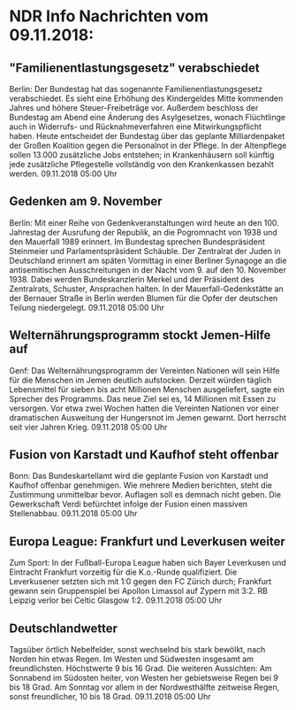 # NDR Info Nachrichten vom 09.11.2018:


## "Familienentlastungsgesetz" verabschiedet
Berlin: Der Bundestag hat das sogenannte Familienentlastungsgesetz verabschiedet. Es sieht eine Erhöhung des Kindergeldes Mitte kommenden Jahres und höhere Steuer-Freibeträge vor. Außerdem beschloss der Bundestag am Abend eine Änderung des Asylgesetzes, wonach Flüchtlinge auch in Widerrufs- und Rücknahmeverfahren eine Mitwirkungspflicht haben. Heute entscheidet der Bundestag über das geplante Milliardenpaket der Großen Koalition gegen die Personalnot in der Pflege. In der Altenpflege sollen 13.000 zusätzliche Jobs entstehen; in Krankenhäusern soll künftig jede zusätzliche Pflegestelle vollständig von den Krankenkassen bezahlt werden. 09.11.2018 05:00 Uhr 

## Gedenken am 9. November
Berlin: Mit einer Reihe von Gedenkveranstaltungen wird heute an den 100. Jahrestag der Ausrufung der Republik, an die Pogromnacht von 1938 und den Mauerfall 1989 erinnert. Im Bundestag sprechen Bundespräsident Steinmeier und Parlamentspräsident Schäuble. Der Zentralrat der Juden in Deutschland erinnert am späten Vormittag in einer Berliner Synagoge an die antisemitischen Ausschreitungen in der Nacht vom 9. auf den 10. November 1938. Dabei werden Bundeskanzlerin Merkel und der Präsident des Zentralrats, Schuster, Ansprachen halten. In der Mauerfall-Gedenkstätte an der Bernauer Straße in Berlin werden Blumen für die Opfer der deutschen Teilung niedergelegt. 09.11.2018 05:00 Uhr 

## Welternährungsprogramm stockt Jemen-Hilfe auf
Genf: Das Welternährungsprogramm der Vereinten Nationen will sein Hilfe für die Menschen im Jemen deutlich aufstocken. Derzeit würden täglich Lebensmittel für sieben bis acht Millionen Menschen ausgeliefert, sagte ein Sprecher des Programms. Das neue Ziel sei es, 14 Millionen mit Essen zu versorgen. Vor etwa zwei Wochen hatten die Vereinten Nationen vor einer dramatischen Ausweitung der Hungersnot im Jemen gewarnt. Dort herrscht seit vier Jahren Krieg. 09.11.2018 05:00 Uhr 

## Fusion von Karstadt und Kaufhof steht offenbar
Bonn: Das Bundeskartellamt wird die geplante Fusion von Karstadt und Kaufhof offenbar genehmigen. Wie mehrere Medien berichten, steht die Zustimmung unmittelbar bevor. Auflagen soll es demnach nicht geben. Die Gewerkschaft Verdi befürchtet infolge der Fusion einen massiven Stellenabbau. 09.11.2018 05:00 Uhr 

## Europa League: Frankfurt und Leverkusen weiter
Zum Sport: In der Fußball-Europa League haben sich Bayer Leverkusen und Eintracht Frankfurt vorzeitig für die K.o.-Runde qualifiziert. Die Leverkusener setzten sich mit 1:0 gegen den FC Zürich durch; Frankfurt gewann sein Gruppenspiel bei Apollon Limassol auf Zypern mit 3:2. RB Leipzig verlor bei Celtic Glasgow 1:2. 09.11.2018 05:00 Uhr 

## Deutschlandwetter
Tagsüber örtlich Nebelfelder, sonst wechselnd bis stark bewölkt, nach Norden hin etwas Regen. Im Westen und Südwesten insgesamt am freundlichsten. Höchstwerte 9 bis 16 Grad. Die weiteren Aussichten: Am Sonnabend im Südosten heiter, von Westen her gebietsweise Regen bei 9 bis 18 Grad. Am Sonntag vor allem in der Nordwesthälfte zeitweise Regen, sonst freundlicher, 10 bis 18 Grad. 09.11.2018 05:00 Uhr 
